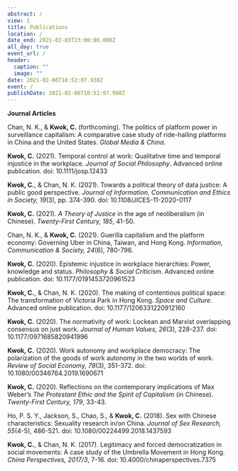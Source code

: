```yaml
---
abstract: /
view: 1
title: Publications
location: /
date_end: 2021-02-03T23:00:00.000Z
all_day: true
event_url: /
header:
  caption: ""
  image: ""
date: 2021-02-06T16:52:07.938Z
event: /
publishDate: 2021-02-06T16:52:07.988Z
---
```

**Journal Articles**

Chan, N. K., & **Kwok, C.** (forthcoming). The politics of platform power in surveillance capitalism: A comparative case study of ride-hailing platforms in China and the United States. *Global Media & China*.

**Kwok, C.** (2021). Temporal control at work: Qualitative time and temporal injustice in the workplace. *Journal of Social Philosophy*. Advanced online publication. doi: 10.1111/josp.12433

**Kwok, C.**, & Chan, N. K. (2021). Towards a political theory of data justice: A public good perspective. *Journal of Information, Communication and Ethics in Society, 19*(3), pp. 374-390. doi: 10.1108/JICES-11-2020-0117

**Kwok, C.** (2021). *A Theory of Justice* in the age of neoliberalism (in Chinese). *Twenty-First Century, 185*, 41-50.

Chan, N. K., & **Kwok, C.** (2021). Guerilla capitalism and the platform economy: Governing Uber in China, Taiwan, and Hong Kong. *Information, Communication & Society, 24*(6), 780-796.

**Kwok, C.** (2020). Epistemic injustice in workplace hierarchies: Power, knowledge and status. *Philosophy & Social Criticism*. Advanced online publication. doi: 10.1177/0191453720961523

**Kwok, C.**, & Chan, N. K. (2020). The making of contentious political space: The transformation of Victoria Park in Hong Kong. *Space and Culture*. Advanced online publication. doi: 10.1177/1206331220912160

**Kwok, C.** (2020). The normativity of work: Lockean and Marxist overlapping consensus on just work. *Journal of Human Values, 26*(3), 228-237. doi: 10.1177/0971685820941996

**Kwok, C.** (2020). Work autonomy and workplace democracy: The polarization of the goods of work autonomy in the two worlds of work. *Review of Social Economy, 78*(3), 351-372. doi: 10.1080/00346764.2019.1690671

**Kwok, C.** (2020). Reflections on the contemporary implications of Max Weber’s *The Protestant Ethic and the Spirit of Capitalism* (in Chinese). *Twenty-First Century, 179*, 33-43.

Ho, P. S. Y., Jackson, S., Chao, S., & **Kwok, C.** (2018). Sex with Chinese characteristics: Sexuality research in/on China. *Journal of Sex Research, 55*(4-5), 486-521. doi: 10.1080/00224499.2018.1437593

**Kwok, C.**, & Chan, N. K. (2017). Legitimacy and forced democratization in social movements: A case study of the Umbrella Movement in Hong Kong. *China Perspectives, 2017/3*, 7-16. doi: 10.4000/chinaperspectives.7375
